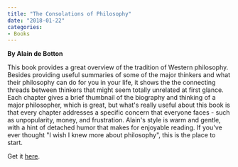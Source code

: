 ```yaml
---
title: "The Consolations of Philosophy"
date: "2018-01-22"
categories:
- Books
---
```


**By Alain de Botton**

This book provides a great overview of the tradition of Western philosophy. Besides providing useful summaries of some of the major thinkers and what their philosophy can do for you in your life, it shows the the connecting threads between thinkers that might seem totally unrelated at first glance. Each chapter gives a brief thumbnail of the biography and thinking of a major philosopher, which is great, but what's really useful about this book is that every chapter addresses a specific concern that everyone faces - such as unpopularity, money, and frustration. Alain's style is warm and gentle, with a hint of detached humor that makes for enjoyable reading. If you've ever thought "I wish I knew more about philosophy", this is the place to start.

Get it [here](https://smile.amazon.com/Consolations-Philosophy-Vintage-International-ebook/dp/B00ATLA8RU/ref=sr_1_1?ie=UTF8&qid=1516594375&sr=8-1&keywords=consolations+of+philosophy+alain+de+botton).
